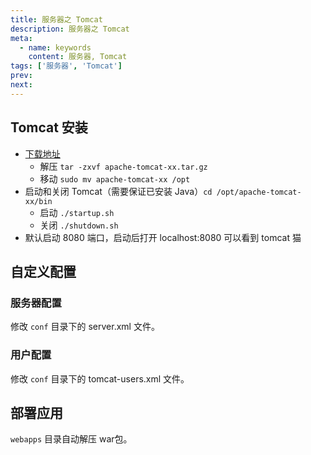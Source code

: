 ```yaml
---
title: 服务器之 Tomcat
description: 服务器之 Tomcat
meta:
  - name: keywords
    content: 服务器, Tomcat
tags: ['服务器', 'Tomcat']
prev: 
next:
---
```


## Tomcat 安装

- [下载地址](http://tomcat.apache.org/)
  - 解压 `tar -zxvf apache-tomcat-xx.tar.gz`
  - 移动 `sudo mv apache-tomcat-xx /opt`
- 启动和关闭 Tomcat（需要保证已安装 Java）`cd /opt/apache-tomcat-xx/bin`
  - 启动 `./startup.sh`
  - 关闭 `./shutdown.sh`
- 默认启动 8080 端口，启动后打开 localhost:8080 可以看到 tomcat 猫

## 自定义配置

### 服务器配置

修改 `conf` 目录下的 server.xml 文件。

### 用户配置

修改 `conf` 目录下的 tomcat-users.xml 文件。

## 部署应用

`webapps` 目录自动解压 war包。